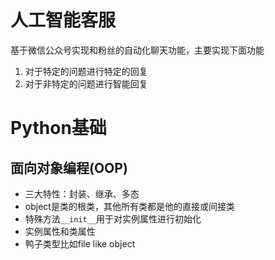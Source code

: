# 人工智能客服

基于微信公众号实现和粉丝的自动化聊天功能，主要实现下面功能

1. 对于特定的问题进行特定的回复
2. 对于非特定的问题进行智能回复



# Python基础

## 面向对象编程(OOP)

- 三大特性：封装、继承、多态
- object是类的根类，其他所有类都是他的直接或间接类
- 特殊方法`__init__`用于对实例属性进行初始化
- 实例属性和类属性
- 鸭子类型比如file like object

